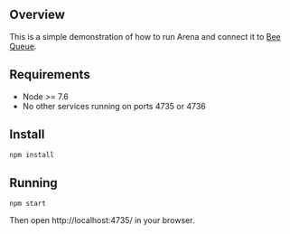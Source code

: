 ## Overview

This is a simple demonstration of how to run Arena and connect it to [Bee Queue](https://github.com/mixmaxhq/bee-queue).

## Requirements

- Node >= 7.6
- No other services running on ports 4735 or 4736

## Install

`npm install`

## Running

`npm start`

Then open http://localhost:4735/ in your browser.
